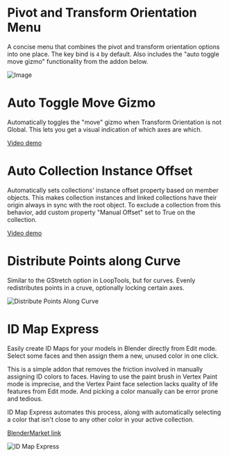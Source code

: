 # Pivot and Transform Orientation Menu

A concise menu that combines the pivot and transform orientation options into one place. The key bind is `4` by default. Also includes the "auto toggle move gizmo" functionality from the addon below.

![Image](https://i.eryn.io/2432/blender-Kwh7Cgpr.png)

# Auto Toggle Move Gizmo

Automatically toggles the "move" gizmo when Transform Orientation is not Global. This lets you get a visual indication of which axes are which.

[Video demo](https://i.eryn.io/2345/blender-NDAVTaQX.mp4)

# Auto Collection Instance Offset

Automatically sets collections' instance offset property based on member objects. This makes collection instances and linked collections have their origin always in sync with the root object. To exclude a collection from this behavior, add custom property "Manual Offset" set to True on the collection.

[Video demo](https://i.eryn.io/2345/blender-rNOaEwc9.mp4)

# Distribute Points along Curve

Similar to the GStretch option in LoopTools, but for curves. Evenly redistributes points in a cruve, optionally locking certain axes.

![Distribute Points Along Curve](https://i.eryn.io/2433/S3hk0cNx.png)

# ID Map Express
Easily create ID Maps for your models in Blender directly from Edit mode. Select some faces and then assign them a new, unused color in one click.

This is a simple addon that removes the friction involved in manually assigning ID colors to faces. Having to use the paint brush in Vertex Paint mode is imprecise, and the Vertex Paint face selection lacks quality of life features from Edit mode. And picking a color manually can be error prone and tedious.

ID Map Express automates this process, along with automatically selecting a color that isn't close to any other color in your active collection. 

[BlenderMarket link](https://blendermarket.com/products/id-map-express)

![ID Map Express](https://i.eryn.io/2345/title.png)